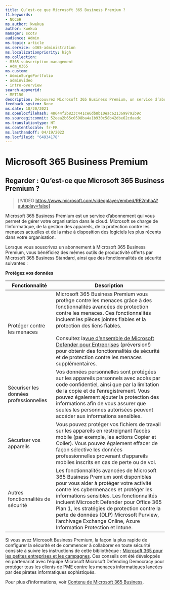 ```yaml
---
title: Qu’est-ce que Microsoft 365 Business Premium ?
f1.keywords:
- NOCSH
ms.author: kwekua
author: kwekua
manager: scotv
audience: Admin
ms.topic: article
ms.service: o365-administration
ms.localizationpriority: high
ms.collection:
- M365-subscription-management
- Adm_O365
ms.custom:
- AdminSurgePortfolio
- adminvideo
- intro-overview
search.appverid:
- MET150
description: Découvrez Microsoft 365 Business Premium, un service d’abonnement qui prend en charge la partie informatique pour vous.
feedback_system: None
ms.date: 10/20/2021
ms.openlocfilehash: 48644f2b823c441ce6db8b10eac6213699792b9c
ms.sourcegitcommit: 52eea2b65c0598ba4a1b930c58b42dbe62cdaadc
ms.translationtype: HT
ms.contentlocale: fr-FR
ms.lasthandoff: 04/19/2022
ms.locfileid: "64934178"
---
```

# <a name="microsoft-365-business-premium"></a>Microsoft 365 Business Premium

## <a name="watch-what-is-microsoft-365-business-premium"></a>Regarder : Qu’est-ce que Microsoft 365 Business Premium ?

> [!VIDEO https://www.microsoft.com/videoplayer/embed/RE2mhaA?autoplay=false]

Microsoft 365 Business Premium est un service d’abonnement qui vous permet de gérer votre organisation dans le cloud. Microsoft se charge de l’informatique, de la gestion des appareils, de la protection contre les menaces actuelles et de la mise à disposition des logiciels les plus récents dans votre organisation.

Lorsque vous souscrivez un abonnement à Microsoft 365 Business Premium, vous bénéficiez des mêmes outils de productivité offerts par Microsoft 365 Business Standard, ainsi que des fonctionnalités de sécurité suivantes :

**Protégez vos données**


|Fonctionnalité|Description|
| --- | --- |
| Protéger contre les menaces | Microsoft 365 Business Premium vous protège contre les menaces grâce à des fonctionnalités avancées de protection contre les menaces. Ces fonctionnalités incluent les pièces jointes fiables et la protection des liens fiables. <br/><br/>Consultez la[vue d’ensemble de Microsoft Defender pour Entreprises](../../security/defender-business/mdb-overview.md) (préversion!) pour obtenir des fonctionnalités de sécurité et de protection contre les menaces supplémentaires. |
| Sécuriser les données professionnelles | Vos données personnelles sont protégées sur les appareils personnels avec accès par code confidentiel, ainsi que par la limitation de la copie et de l’enregistrement. Vous pouvez également ajouter la protection des informations afin de vous assurer que seules les personnes autorisées peuvent accéder aux informations sensibles. |
| Sécuriser vos appareils | Vous pouvez protéger vos fichiers de travail sur les appareils en restreignant l’accès mobile (par exemple, les actions Copier et Coller). Vous pouvez également effacer de façon sélective les données professionnelles provenant d’appareils mobiles inscrits en cas de perte ou de vol. |
| Autres fonctionnalités de sécurité | Les fonctionnalités avancées de Microsoft 365 Business Premium sont disponibles pour vous aider à protéger votre activité contre les cybermenaces et protéger les informations sensibles. Les fonctionnalités incluent Microsoft Defender pour Office 365 Plan 1, les stratégies de protection contre la perte de données (DLP) Microsoft Purview, l’archivage Exchange Online, Azure Information Protection et Intune. |

Si vous avez Microsoft Business Premium, la façon la plus rapide de configurer la sécurité et de commencer à collaborer en toute sécurité consiste à suivre les instructions de cette bibliothèque : [Microsoft 365 pour les petites entreprises et les campagnes](../../business-premium/index.md). Ces conseils ont été développés en partenariat avec l’équipe Microsoft Microsoft Defending Democracy pour protéger tous les clients de PME contre les menaces informatiques lancées par des pirates informatiques sophistiqués. 

Pour plus d’informations, voir [Contenu de Microsoft 365 Business](../../admin/index.yml).
